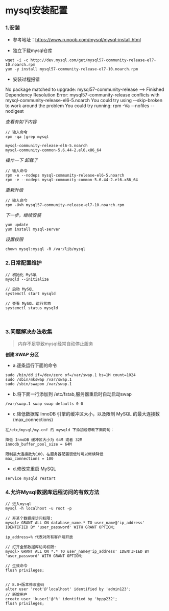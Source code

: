 # mysql安装配置

### 1.安装

- 参考地址：https://www.runoob.com/mysql/mysql-install.html


- 独立下载mysql仓库
```
wget -i -c http://dev.mysql.com/get/mysql57-community-release-el7-10.noarch.rpm
yum -y install mysql57-community-release-el7-10.noarch.rpm
```


- 安装过程报错

No package matched to upgrade: mysql57-community-release
--> Finished Dependency Resolution
Error: mysql57-community-release conflicts with mysql-community-release-el6-5.noarch
You could try using --skip-broken to work around the problem
You could try running: rpm -Va --nofiles --nodigest


*查看有如下内容*
```
// 输入命令
rpm -qa |grep mysql

mysql-community-release-el6-5.noarch
mysql-community-common-5.6.44-2.el6.x86_64
```

*操作一下 卸载了*
```
// 输入命令
rpm -e --nodeps mysql-community-release-el6-5.noarch
rpm -e --nodeps mysql-community-common-5.6.44-2.el6.x86_64
```

*重新升级*
```
// 输入命令
rpm -Uvh mysql57-community-release-el7-10.noarch.rpm
```

*下一步，继续安装*
```
yum update
yum install mysql-server
```

*设置权限*
```
chown mysql:mysql -R /var/lib/mysql
```

### 2.日常配置维护
```
// 初始化 MySQL
mysqld --initialize

// 启动 MySQL
systemctl start mysqld

// 查看 MySQL 运行状态
systemctl status mysqld
```

<br>

### 3.问题解决办法收集

> 内存不足导致mysql经常自动停止服务

**创建 SWAP 分区**

- a.逐条运行下面的命令

```
sudo /bin/dd if=/dev/zero of=/var/swap.1 bs=1M count=1024
sudo /sbin/mkswap /var/swap.1
sudo /sbin/swapon /var/swap.1
```

- b.将下面一行添加到 /etc/fstab,服务器重启时自动启动swap

```
/var/swap.1 swap swap defaults 0 0
```

- c.降低数据库 InnoDB 引擎的缓冲区大小，以及限制 MySQL 的最大连接数(max_connections)
```
在/etc/mysql/my.cnf 的 mysqld 下添加或修改下面两句：

降低 InnoDB 缓冲区大小为 64M 或者 32M
innodb_buffer_pool_size = 64M

限制最大连接数为100，在服务器配置很低时可以继续降低
max_connections = 100
```

- d.修改完重启 MySQL
```
service mysqld restart
```


### 4.允许Mysql数据库远程访问的有效方法

```
// 进入mysql
mysql -h localhost -u root -p

// 开某个数据库访问权限:
mysql> GRANT ALL ON database_name.* TO user_name@'ip_address' IDENTIFIED BY 'user_password' WITH GRANT OPTION;

ip_address=% 代表对所有客户端开放

// 打开全部数据库访问权限:
mysql> GRANT ALL ON *.* TO user_name@'ip_address' IDENTIFIED BY 'user_password' WITH GRANT OPTION;

// 生效命令
flush privileges;


// 8.0+版本修改密码
alter user 'root'@'localhost' identified by 'admin123';
// 新增用户
create user 'kuser1'@'%' identified by 'bppp232';
flush privileges;

```
